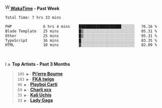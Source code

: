 <img src="https://github.com/dxnter/dxnter/assets/17434202/67b21fa4-d36d-46f9-9dec-f23d976b00ef" alt="WakaTime Logo" width="14" height="18"/><a href="https://wakatime.com/@dxnter" target="_blank"><strong> WakaTime</strong></a><strong> - Past Week</strong>

<!--START_SECTION:waka-->

```txt
Total Time: 7 hrs 33 mins

PHP              6 hrs 4 mins    ███████████████████░░░░░░   76.16 %
Blade Template   25 mins         █▒░░░░░░░░░░░░░░░░░░░░░░░   05.31 %
Other            25 mins         █▒░░░░░░░░░░░░░░░░░░░░░░░   05.31 %
TypeScript       16 mins         █░░░░░░░░░░░░░░░░░░░░░░░░   03.35 %
HTML             10 mins         ▓░░░░░░░░░░░░░░░░░░░░░░░░   02.09 %
```

<!--END_SECTION:waka-->

<br/>

<!--START_LASTFM_ARTISTS:{"period": "3month", "rows": 6}-->
<a href="https://last.fm" target="_blank"><img src="https://user-images.githubusercontent.com/17434202/215290617-e793598d-d7c9-428f-9975-156db1ba89cc.svg" alt="Last.fm Logo" width="18" height="13"/></a> **Top Artists - Past 3 Months**

> `105 ▶️` ∙ **[Pi’erre Bourne](https://www.last.fm/music/Pi%E2%80%99erre+Bourne)**<br/>
> `103 ▶️` ∙ **[FKA twigs](https://www.last.fm/music/FKA+twigs)**<br/>
> `96 ▶️` ∙ **[Playboi Carti](https://www.last.fm/music/Playboi+Carti)**<br/>
> `59 ▶️` ∙ **[Charli xcx](https://www.last.fm/music/Charli+xcx)**<br/>
> `35 ▶️` ∙ **[Kali Uchis](https://www.last.fm/music/Kali+Uchis)**<br/>
> `33 ▶️` ∙ **[Lady Gaga](https://www.last.fm/music/Lady+Gaga)**<br/>
<!--END_LASTFM_ARTISTS-->
